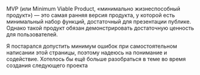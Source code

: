 MVP (или Minimum Viable Product, «минимально жизнеспособный продукт») — это самая ранняя версия продукта, у которой есть минимальный набор функций, достаточный для презентации публике. 
Однако такой продукт обязан демонстрировать достаточную ценность для пользователей.
 
Я постарался допустить минимум ошибок при самостоятельном написании этой страницы, поэтому надеюсь на понимание и содействие. Хотелось бы ещё больше разобраться в теме во время создания следующего проекта
